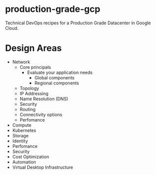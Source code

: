 # production-grade-gcp
Technical DevOps recipes for a Production Grade Datacenter in Google Cloud.

# Design Areas
   - Network
       - Core principals
          - Evaluate your application needs
              - Global components
              - Regional components
       - Topology
       - IP Addressing
       - Name Resolution (DNS)
       - Security
       - Routing
       - Connectivity options
       - Perfomance
   - Compute
   - Kubernetes
   - Storage
   - Identity
   - Perfomance
   - Security
   - Cost Optimization
   - Automation
   - Virtual Desktop Infrastructure
